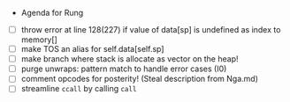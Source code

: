 * Agenda for Rung 

- [ ] throw error at line 128(227) if value of data[sp] is undefined as index to memory[]
- [ ] make TOS an alias for self.data[self.sp]
- [ ] make branch where stack is allocate as vector on the heap!
- [ ] purge unwraps: pattern match to handle error cases (I0)
- [ ] comment opcodes for posterity! (Steal description from Nga.md)
- [ ] streamline `ccall` by calling `call`

